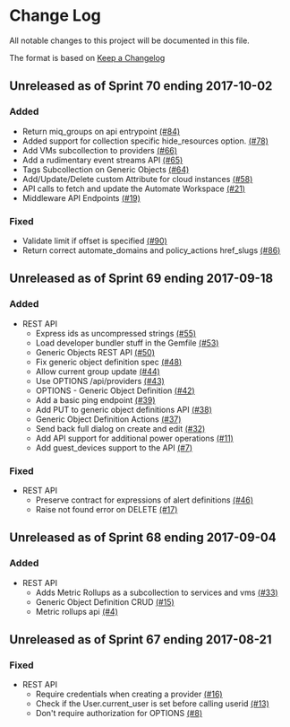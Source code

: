 # Change Log

All notable changes to this project will be documented in this file.

The format is based on [Keep a Changelog](http://keepachangelog.com/en/1.0.0/)


## Unreleased as of Sprint 70 ending 2017-10-02

### Added
- Return miq_groups on api entrypoint  [(#84)](https://github.com/ManageIQ/manageiq-api/pull/84)
- Added support for collection specific hide_resources option. [(#78)](https://github.com/ManageIQ/manageiq-api/pull/78)
- Add VMs subcollection to providers [(#66)](https://github.com/ManageIQ/manageiq-api/pull/66)
- Add a rudimentary event streams API [(#65)](https://github.com/ManageIQ/manageiq-api/pull/65)
- Tags Subcollection on Generic Objects [(#64)](https://github.com/ManageIQ/manageiq-api/pull/64)
- Add/Update/Delete custom Attribute for cloud instances [(#58)](https://github.com/ManageIQ/manageiq-api/pull/58)
- API calls to fetch and update the Automate Workspace [(#21)](https://github.com/ManageIQ/manageiq-api/pull/21)
- Middleware API Endpoints [(#19)](https://github.com/ManageIQ/manageiq-api/pull/19)

### Fixed
- Validate limit if offset is specified [(#90)](https://github.com/ManageIQ/manageiq-api/pull/90)
- Return correct automate_domains and policy_actions href_slugs [(#86)](https://github.com/ManageIQ/manageiq-api/pull/86)

## Unreleased as of Sprint 69 ending 2017-09-18

### Added
- REST API
  - Express ids as uncompressed strings [(#55)](https://github.com/ManageIQ/manageiq-api/pull/55)
  - Load developer bundler stuff in the Gemfile [(#53)](https://github.com/ManageIQ/manageiq-api/pull/53)
  - Generic Objects REST API [(#50)](https://github.com/ManageIQ/manageiq-api/pull/50)
  - Fix generic object definition spec [(#48)](https://github.com/ManageIQ/manageiq-api/pull/48)
  - Allow current group update  [(#44)](https://github.com/ManageIQ/manageiq-api/pull/44)
  - Use OPTIONS /api/providers [(#43)](https://github.com/ManageIQ/manageiq-api/pull/43)
  - OPTIONS - Generic Object Definition [(#42)](https://github.com/ManageIQ/manageiq-api/pull/42)
  - Add a basic ping endpoint [(#39)](https://github.com/ManageIQ/manageiq-api/pull/39)
  - Add PUT to generic object definitions API [(#38)](https://github.com/ManageIQ/manageiq-api/pull/38)
  - Generic Object Definition Actions [(#37)](https://github.com/ManageIQ/manageiq-api/pull/37)
  - Send back full dialog on create and edit [(#32)](https://github.com/ManageIQ/manageiq-api/pull/32)
  - Add API support for additional power operations [(#11)](https://github.com/ManageIQ/manageiq-api/pull/11)
  - Add guest_devices support to the API [(#7)](https://github.com/ManageIQ/manageiq-api/pull/7)

### Fixed
- REST API
  - Preserve contract for expressions of alert definitions [(#46)](https://github.com/ManageIQ/manageiq-api/pull/46)
  - Raise not found error on DELETE [(#17)](https://github.com/ManageIQ/manageiq-api/pull/17)

## Unreleased as of Sprint 68 ending 2017-09-04

### Added
- REST API
  - Adds Metric Rollups as a subcollection to services and vms [(#33)](https://github.com/ManageIQ/manageiq-api/pull/33)
  - Generic Object Definition CRUD [(#15)](https://github.com/ManageIQ/manageiq-api/pull/15)
  - Metric rollups api [(#4)](https://github.com/ManageIQ/manageiq-api/pull/4)

## Unreleased as of Sprint 67 ending 2017-08-21

### Fixed
- REST API
  - Require credentials when creating a provider [(#16)](https://github.com/ManageIQ/manageiq-api/pull/16)
  - Check if the User.current_user is set before calling userid [(#13)](https://github.com/ManageIQ/manageiq-api/pull/13)
  - Don't require authorization for OPTIONS [(#8)](https://github.com/ManageIQ/manageiq-api/pull/8)
